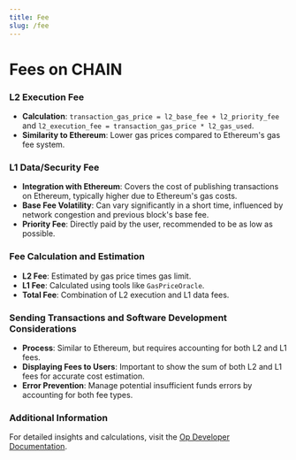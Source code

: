 ```yaml
---
title: Fee
slug: /fee
---
```


# Fees on CHAIN

### L2 Execution Fee
- **Calculation**: `transaction_gas_price = l2_base_fee + l2_priority_fee` and `l2_execution_fee = transaction_gas_price * l2_gas_used`.
- **Similarity to Ethereum**: Lower gas prices compared to Ethereum's gas fee system.

### L1 Data/Security Fee
- **Integration with Ethereum**: Covers the cost of publishing transactions on Ethereum, typically higher due to Ethereum's gas costs.
- **Base Fee Volatility**: Can vary significantly in a short time, influenced by network congestion and previous block's base fee.
- **Priority Fee**: Directly paid by the user, recommended to be as low as possible.

### Fee Calculation and Estimation
- **L2 Fee**: Estimated by gas price times gas limit.
- **L1 Fee**: Calculated using tools like `GasPriceOracle`.
- **Total Fee**: Combination of L2 execution and L1 data fees.

### Sending Transactions and Software Development Considerations
- **Process**: Similar to Ethereum, but requires accounting for both L2 and L1 fees.
- **Displaying Fees to Users**: Important to show the sum of both L2 and L1 fees for accurate cost estimation.
- **Error Prevention**: Manage potential insufficient funds errors by accounting for both fee types.

### Additional Information
For detailed insights and calculations, visit the [Op Developer Documentation](https://community.optimism.io/docs/developers/build/transaction-fees/).
